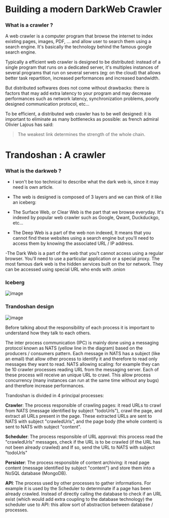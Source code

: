 # Building a modern DarkWeb Crawler

### What is a crawler ?

A web crawler is a computer program that browse the internet to index existing pages, images, PDF, ... and allow user to search them using a search engine. It's basically the technology behind the famous google search engine.

Typically a efficient web crawler is designed to be distributed: instead of a single program that runs on a dedicated server, it's multiples instances of several programs that run on several servers (eg: on the cloud) that allows better task repartition, increased performances and increased bandwidth.

But distributed softwares does not come without drawbacks: there is factors that may add extra latency to your program and may decrease performances such as network latency, synchronization problems, poorly designed communication protocol, etc...

To be efficient, a distributed web crawler has to be well designed: it is important to eliminate as many bottlenecks as possible: as french admiral Olivier Lajous has said:

> The weakest link determines the strength of the whole chain.


# Trandoshan : A crawler

### What is the darkweb ?

- I won't be too technical to describe what the dark web is, since it may need is own article.

- The web is designed is composed of 3 layers and we can think of it like an iceberg:

- The Surface Web, or Clear Web is the part that we browse everyday. It's indexed by popular web crawler such as Google, Qwant, Duckduckgo, etc...

- The Deep Web is a part of the web non indexed, It means that you cannot find these websites using a search engine but you'll need to access them by knowing the associated URL / IP address.

-The Dark Web is a part of the web that you't cannot access using a regular browser. You'll need to use a particular application or a special proxy. The most famous dark web is the hidden services built on the tor network. They can be accessed using special URL who ends with .onion


### Iceberg

![image](https://user-images.githubusercontent.com/86452055/149205463-88cd3944-e395-4f0b-8fbe-d0a6163ff657.png)


### Trandoshan design

![image](https://user-images.githubusercontent.com/86452055/149205546-1a0a9ac0-de31-4b63-98df-9df5f2d7ad75.png)


Before talking about the responsibility of each process it is important to understand how they talk to each others.

The inter process communication (IPC) is mainly done using a messaging protocol known as NATS (yellow line in the diagram) based on the producers / consumers pattern. Each message in NATS has a subject (like an email) that allow other process to identify it and therefore to read only messages they want to read. NATS allowing scaling: for example they can be 10 crawler processes reading URL from the messaging server. Each of these process will receive an unique URL to crawl. This allow process concurrency (many instances can run at the same time without any bugs) and therefore increase performances.

Trandoshan is divided in 4 principal processes:

**Crawler**: The process responsible of crawling pages: it read URLs to crawl from NATS (message identified by subject "todoUrls"), crawl the page, and extract all URLs present in the page. These extracted URLs are sent to NATS with subject "crawledUrls", and the page body (the whole content) is sent to NATS with subject "content".

**Scheduler**: The process responsible of URL approval: this process read the "crawledUrls" messages, check if the URL is to be crawled (if the URL has not been already crawled) and If so, send the URL to NATS with subject "todoUrls"

**Persister**: The process responsible of content archiving: it read page content (message identified by subject "content") and store them into a NoSQL database (MongoDB).

**API**: The process used by other processes to gather informations. For example it is used by the Scheduler to determinate if a page has been already crawled. Instead of directly calling the database to check if an URL exist (which would add extra coupling to the database technology) the scheduler use to API: this allow sort of abstraction between database / processes.

